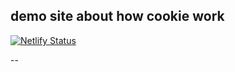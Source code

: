 ## demo site about how cookie work

[![Netlify Status](https://api.netlify.com/api/v1/badges/868514b5-8bf8-4814-b352-0d9574cd36e1/deploy-status)](https://app.netlify.com/sites/wizardly-goldberg-9ca8ff/deploys)

--

###
